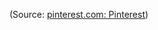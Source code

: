 
(Source:  [pinterest.com: Pinterest](https://it.pinterest.com/carllllllllx/player/_tools/organize/?organization_feed=False))
